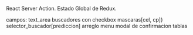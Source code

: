 React Server Action.
Estado Global de Redux.

campos:
text_area
buscadores con checkbox
mascaras[cel, cp]}
selector_buscador[prediccion]
arreglo menu
modal de confirmacion
tablas
